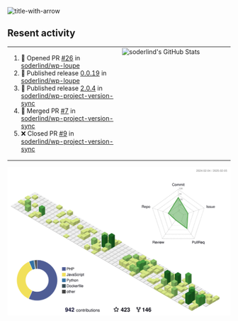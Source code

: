 
![title-with-arrow](https://github.com/soderlind/soderlind/assets/1649452/0f685042-97c3-46ba-b290-804d07f05370)



## Resent activity

<table width="100%" border="0"><tr><td width="49%">

<!--START_SECTION:activity-->
1. 💪 Opened PR [#26](https://github.com/soderlind/wp-loupe/pull/26) in [soderlind/wp-loupe](https://github.com/soderlind/wp-loupe)
2. 🚀 Published release [0.0.19](https://github.com/soderlind/wp-loupe/releases/tag/0.0.19) in [soderlind/wp-loupe](https://github.com/soderlind/wp-loupe)
3. 🚀 Published release [2.0.4](https://github.com/soderlind/wp-project-version-sync/releases/tag/2.0.4) in [soderlind/wp-project-version-sync](https://github.com/soderlind/wp-project-version-sync)
4. 🎉 Merged PR [#7](https://github.com/soderlind/wp-project-version-sync/pull/7) in [soderlind/wp-project-version-sync](https://github.com/soderlind/wp-project-version-sync)
5. ❌ Closed PR [#9](https://github.com/soderlind/wp-project-version-sync/pull/9) in [soderlind/wp-project-version-sync](https://github.com/soderlind/wp-project-version-sync)
<!--END_SECTION:activity-->
  </td>
<td width="49%" valign="top">
     <img  alt="soderlind's GitHub Stats" src="https://awesome-github-stats.azurewebsites.net/user-stats/soderlind?cardType=octocat&theme=github&preferLogin=false&Title=FFFFFF&Border=FFFFFF" />
</td></tr></table>


![](./profile-3d-contrib/profile-green-animate.svg)


